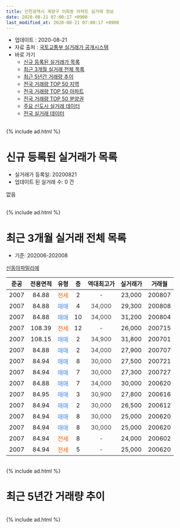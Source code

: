 ```yaml
---
title: 인천광역시 계양구 이화동 아파트 실거래 정보
date: 2020-08-21 07:00:17 +0900
last_modified_at: 2020-08-21 07:00:17 +0900
---
```


* 업데이트 : 2020-08-21
* 자료 출처 : [국토교통부 실거래가 공개시스템](http://rt.molit.go.kr)
* 바로 가기
    * [신규 등록된 실거래가 목록](#신규-등록된-실거래가-목록)
    * [최근 3개월 실거래 전체 목록](#최근-3개월-실거래-전체-목록)
    * [최근 5년간 거래량 추이](#최근-5년간-거래량-추이)
    * [전국 거래량 TOP 50 지역](https://inasie.github.io/apt-trade-info/최근-3개월-전국에서-가장-거래가-많이-발생한-지역)
    * [전국 거래량 TOP 50 아파트](https://inasie.github.io/apt-trade-info/최근-3개월-전국에서-가장-거래가-많이-발생한-아파트)
    * [전국 거래량 TOP 50 분양권](https://inasie.github.io/apt-trade-info/최근-3개월-전국에서-가장-거래가-많이-발생한-분양권)
    * [주요 신도시 실거래 데이터](https://inasie.github.io/apt-trade-info/주요-신도시)
    * [전국 실거래 데이터](https://inasie.github.io/apt-trade-info/전국)
<br>
{% include ad.html %}
<br>

# 신규 등록된 실거래가 목록
* 실거래가 등록일: 20200821
* 업데이트 된 실거래 수: 0 건

없음

<br>
{% include ad.html %}
<br>

# 최근 3개월 실거래 전체 목록
* 기준: 202006-202008


[신동아파밀리에](https://search.naver.com/search.naver?query=%EC%9D%B8%EC%B2%9C%EA%B4%91%EC%97%AD%EC%8B%9C+%EA%B3%84%EC%96%91%EA%B5%AC+%EC%9D%B4%ED%99%94%EB%8F%99+%EC%8B%A0%EB%8F%99%EC%95%84%ED%8C%8C%EB%B0%80%EB%A6%AC%EC%97%90)

|준공|전용면적|유형|층|역대최고가|실거래가|거래월|
|:---:|:---:|:---:|:---:|:---:|:---:|:---:|
|2007|84.88|<span style="color:#ff5a00">전세</span>|2|<span style="color:#444444">-</span>|23,000|200807|
|2007|84.88|<span style="color:#4285f3">매매</span>|4|<span style="color:#444444">34,000</span>|29,300|200808|
|2007|84.88|<span style="color:#4285f3">매매</span>|10|<span style="color:#444444">34,000</span>|31,200|200804|
|2007|108.39|<span style="color:#ff5a00">전세</span>|12|<span style="color:#444444">-</span>|26,000|200715|
|2007|108.15|<span style="color:#4285f3">매매</span>|2|<span style="color:#444444">34,900</span>|31,800|200701|
|2007|84.88|<span style="color:#4285f3">매매</span>|2|<span style="color:#444444">34,000</span>|27,900|200707|
|2007|84.94|<span style="color:#4285f3">매매</span>|8|<span style="color:#444444">30,000</span>|27,500|200721|
|2007|84.94|<span style="color:#4285f3">매매</span>|7|<span style="color:#444444">30,000</span>|27,300|200727|
|2007|84.88|<span style="color:#4285f3">매매</span>|7|<span style="color:#444444">34,000</span>|30,000|200620|
|2007|84.95|<span style="color:#4285f3">매매</span>|3|<span style="color:#444444">30,900</span>|27,800|200616|
|2007|84.94|<span style="color:#4285f3">매매</span>|2|<span style="color:#444444">30,000</span>|26,500|200612|
|2007|84.94|<span style="color:#4285f3">매매</span>|8|<span style="color:#444444">30,000</span>|25,000|200620|
|2007|84.94|<span style="color:#4285f3">매매</span>|8|<span style="color:#444444">30,000</span>|25,000|200620|
|2007|84.94|<span style="color:#ff5a00">전세</span>|8|<span style="color:#444444">-</span>|24,000|200602|
|2007|84.94|<span style="color:#ff5a00">전세</span>|5|<span style="color:#444444">-</span>|25,000|200620|


<br>
{% include ad.html %}
<br>

# 최근 5년간 거래량 추이


<div style="width:100%;">
    <canvas id="deal_progress" height="200"></canvas>
</div>

<script>
new Chart(document.getElementById("deal_progress"), {
    type: 'line',
    data: {
        labels: ['201508','201509','201510','201511','201512','201601','201602','201603','201604','201605','201606','201607','201608','201609','201610','201611','201612','201701','201702','201703','201704','201705','201706','201707','201708','201709','201710','201711','201712','201801','201802','201803','201804','201805','201806','201807','201808','201809','201810','201811','201812','201901','201902','201903','201904','201905','201906','201907','201908','201909','201910','201911','201912','202001','202002','202003','202004','202005','202006','202007','202008'],
        datasets: [{
            label: '매매',
            pointRadius: 1,
            data: [5, 4, 2, 3, 3, 3, 2, 7, 3, 0, 2, 4, 4, 5, 2, 3, 2, 1, 2, 6, 1, 1, 2, 3, 2, 1, 4, 2, 2, 0, 3, 4, 3, 2, 2, 7, 1, 1, 0, 0, 2, 0, 3, 0, 3, 0, 2, 2, 4, 3, 0, 4, 4, 1, 2, 1, 5, 1, 5, 4, 2],
            borderColor: "rgba(255, 201, 14, 1)",
            backgroundColor: "rgba(255, 201, 14, 0.5)",
            fill: false,
            lineTension: 0
        },{
            label: '전월세',
            pointRadius: 1,
            data: [0, 2, 2, 0, 0, 2, 5, 1, 6, 1, 1, 0, 2, 1, 1, 2, 1, 1, 3, 3, 1, 2, 2, 2, 0, 2, 1, 3, 0, 1, 1, 2, 0, 1, 1, 2, 0, 2, 1, 1, 0, 1, 1, 0, 0, 0, 1, 0, 2, 3, 1, 0, 0, 2, 1, 0, 0, 1, 2, 1, 1],
            borderColor: "rgba(0, 141, 185, 1)",
            backgroundColor: "rgba(0, 141, 185, 0.5)",
            fill: false,
            lineTension: 0
        }
        ]
    },
    options: {
        responsive: true,
        title: {
            display: false
        },
        tooltips: {
            mode: 'index',
            intersect: false
        },
        hover: {
            mode: 'nearest',
            intersect: true
        },
        scales: {
            xAxes: [{
                display: true,
                scaleLabel: {
                    display: true,
                    labelString: '년/월'
                }
            }],
            yAxes: [{
                display: true,
                ticks: {
                    suggestedMin: 0,
                },
                scaleLabel: {
                    display: true,
                    labelString: '실거래 수'
                }
            }]
        }
    }
});

</script>


<br>
{% include ad.html %}
<br>

